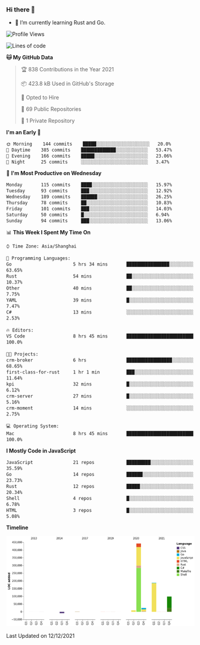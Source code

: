 ### Hi there 👋

- 🌱 I’m currently learning Rust and Go.

<!--START_SECTION:waka-->
![Profile Views](http://img.shields.io/badge/Profile%20Views-6-blue)

![Lines of code](https://img.shields.io/badge/From%20Hello%20World%20I%27ve%20Written-758%20Thousand%20lines%20of%20code-blue)

**🐱 My GitHub Data** 

> 🏆 838 Contributions in the Year 2021
 > 
> 📦 423.8 kB Used in GitHub's Storage 
 > 
> 💼 Opted to Hire
 > 
> 📜 69 Public Repositories 
 > 
> 🔑 1 Private Repository 
 > 
**I'm an Early 🐤** 

```text
🌞 Morning    144 commits    █████░░░░░░░░░░░░░░░░░░░░   20.0% 
🌆 Daytime    385 commits    █████████████░░░░░░░░░░░░   53.47% 
🌃 Evening    166 commits    █████░░░░░░░░░░░░░░░░░░░░   23.06% 
🌙 Night      25 commits     ░░░░░░░░░░░░░░░░░░░░░░░░░   3.47%

```
📅 **I'm Most Productive on Wednesday** 

```text
Monday       115 commits    ████░░░░░░░░░░░░░░░░░░░░░   15.97% 
Tuesday      93 commits     ███░░░░░░░░░░░░░░░░░░░░░░   12.92% 
Wednesday    189 commits    ██████░░░░░░░░░░░░░░░░░░░   26.25% 
Thursday     78 commits     ██░░░░░░░░░░░░░░░░░░░░░░░   10.83% 
Friday       101 commits    ███░░░░░░░░░░░░░░░░░░░░░░   14.03% 
Saturday     50 commits     █░░░░░░░░░░░░░░░░░░░░░░░░   6.94% 
Sunday       94 commits     ███░░░░░░░░░░░░░░░░░░░░░░   13.06%

```


📊 **This Week I Spent My Time On** 

```text
⌚︎ Time Zone: Asia/Shanghai

💬 Programming Languages: 
Go                       5 hrs 34 mins       ████████████████░░░░░░░░░   63.65% 
Rust                     54 mins             ██░░░░░░░░░░░░░░░░░░░░░░░   10.37% 
Other                    40 mins             ██░░░░░░░░░░░░░░░░░░░░░░░   7.75% 
YAML                     39 mins             █░░░░░░░░░░░░░░░░░░░░░░░░   7.47% 
C#                       13 mins             ░░░░░░░░░░░░░░░░░░░░░░░░░   2.53%

🔥 Editors: 
VS Code                  8 hrs 45 mins       █████████████████████████   100.0%

🐱‍💻 Projects: 
crm-broker               6 hrs               █████████████████░░░░░░░░   68.65% 
first-class-for-rust     1 hr 1 min          ███░░░░░░░░░░░░░░░░░░░░░░   11.64% 
kpi                      32 mins             █░░░░░░░░░░░░░░░░░░░░░░░░   6.12% 
crm-server               27 mins             █░░░░░░░░░░░░░░░░░░░░░░░░   5.16% 
crm-moment               14 mins             ░░░░░░░░░░░░░░░░░░░░░░░░░   2.75%

💻 Operating System: 
Mac                      8 hrs 45 mins       █████████████████████████   100.0%

```

**I Mostly Code in JavaScript** 

```text
JavaScript               21 repos            █████████░░░░░░░░░░░░░░░░   35.59% 
Go                       14 repos            ██████░░░░░░░░░░░░░░░░░░░   23.73% 
Rust                     12 repos            █████░░░░░░░░░░░░░░░░░░░░   20.34% 
Shell                    4 repos             █░░░░░░░░░░░░░░░░░░░░░░░░   6.78% 
HTML                     3 repos             █░░░░░░░░░░░░░░░░░░░░░░░░   5.08%

```


**Timeline**

![Chart not found](https://raw.githubusercontent.com/elton/elton/main/charts/bar_graph.png) 


 Last Updated on 12/12/2021
<!--END_SECTION:waka-->

<!--
**elton/elton** is a ✨ _special_ ✨ repository because its `README.md` (this file) appears on your GitHub profile.

Here are some ideas to get you started:

- 🔭 I’m currently working on ...
- 🌱 I’m currently learning ...
- 👯 I’m looking to collaborate on ...
- 🤔 I’m looking for help with ...
- 💬 Ask me about ...
- 📫 How to reach me: ...
- 😄 Pronouns: ...
- ⚡ Fun fact: ...
-->
